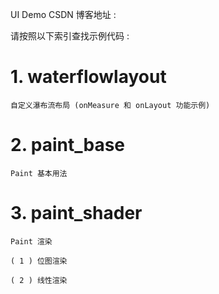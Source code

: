 UI Demo 
CSDN 博客地址 :

请按照以下索引查找示例代码 :

# 1. waterflowlayout

    自定义瀑布流布局 (onMeasure 和 onLayout 功能示例)



# 2. paint_base

    Paint 基本用法




# 3. paint_shader

    Paint 渲染

    ( 1 ) 位图渲染 
    
    ( 2 ) 线性渲染




























